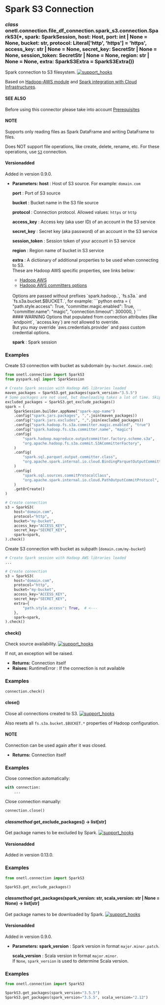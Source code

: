 <a id="spark-s3-connection"></a>

# Spark S3 Connection

### *class* onetl.connection.file_df_connection.spark_s3.connection.SparkS3(\*, spark: SparkSession, host: Host, port: int | None = None, bucket: str, protocol: Literal['http', 'https'] = 'https', access_key: str | None = None, secret_key: SecretStr | None = None, session_token: SecretStr | None = None, region: str | None = None, extra: SparkS3Extra = SparkS3Extra())

Spark connection to S3 filesystem. [![support_hooks](https://img.shields.io/badge/%20-support%20hooks-blue)](https://onetl.readthedocs.io/en/0.13.5/hooks/index.html)

Based on [Hadoop-AWS module](https://hadoop.apache.org/docs/current3/hadoop-aws/tools/hadoop-aws/index.html)
and [Spark integration with Cloud Infrastructures](https://spark.apache.org/docs/latest/cloud-integration.html).

#### SEE ALSO
Before using this connector please take into account [Prerequisites](prerequisites.md#spark-s3-prerequisites)

#### NOTE
Supports only reading files as Spark DataFrame and writing DataFrame to files.

Does NOT support file operations, like create, delete, rename, etc. For these operations,
use [`S3`](../../file_connection/s3.md#onetl.connection.file_connection.s3.S3) connection.

#### Versionadded
Added in version 0.9.0.

* **Parameters:**
  **host**
  : Host of S3 source. For example: `domain.com`

  **port**
  : Port of S3 source

  **bucket**
  : Bucket name in the S3 file source

  **protocol**
  : Connection protocol. Allowed values: `https` or `http`

  **access_key**
  : Access key (aka user ID) of an account in the S3 service

  **secret_key**
  : Secret key (aka password) of an account in the S3 service

  **session_token**
  : Session token of your account in S3 service

  **region**
  : Region name of bucket in S3 service

  **extra**
  : A dictionary of additional properties to be used when connecting to S3.
    <br/>
    These are Hadoop AWS specific properties, see links below:
    * [Hadoop AWS](https://hadoop.apache.org/docs/current/hadoop-aws/tools/hadoop-aws/index.html#General_S3A_Client_configuration)
    * [Hadoop AWS committers options](https://hadoop.apache.org/docs/current/hadoop-aws/tools/hadoop-aws/committers.html)
    <br/>
    Options are passed without prefixes `spark.hadoop.`, `fs.s3a.` and `fs.s3a.bucket.$BUCKET.`, for example:
    ```python
    extra = {
        "path.style.access": True,
        "committer.magic.enabled": True,
        "committer.name": "magic",
        "connection.timeout": 300000,
    }
    ```
    <br/>
    #### WARNING
    Options that populated from connection
    attributes (like `endpoint`, `access.key`) are not allowed to override.
    <br/>
    But you may override `aws.credentials.provider` and pass custom credential options.

  **spark**
  : Spark session

### Examples

Create S3 connection with bucket as subdomain (`my-bucket.domain.com`):

```py
from onetl.connection import SparkS3
from pyspark.sql import SparkSession

# Create Spark session with Hadoop AWS libraries loaded
maven_packages = SparkS3.get_packages(spark_version="3.5.5")
# Some packages are not used, but downloading takes a lot of time. Skipping them.
excluded_packages = SparkS3.get_exclude_packages()
spark = (
    SparkSession.builder.appName("spark-app-name")
    .config("spark.jars.packages", ",".join(maven_packages))
    .config("spark.jars.excludes", ",".join(excluded_packages))
    .config("spark.hadoop.fs.s3a.committer.magic.enabled", "true")
    .config("spark.hadoop.fs.s3a.committer.name", "magic")
    .config(
        "spark.hadoop.mapreduce.outputcommitter.factory.scheme.s3a",
        "org.apache.hadoop.fs.s3a.commit.S3ACommitterFactory",
    )
    .config(
        "spark.sql.parquet.output.committer.class",
        "org.apache.spark.internal.io.cloud.BindingParquetOutputCommitter",
    )
    .config(
        "spark.sql.sources.commitProtocolClass",
        "org.apache.spark.internal.io.cloud.PathOutputCommitProtocol",
    )
    .getOrCreate()
)

# Create connection
s3 = SparkS3(
    host="domain.com",
    protocol="http",
    bucket="my-bucket",
    access_key="ACCESS_KEY",
    secret_key="SECRET_KEY",
    spark=spark,
).check()
```

Create S3 connection with bucket as subpath (`domain.com/my-bucket`)

```py
# Create Spark session with Hadoop AWS libraries loaded
...

# Create connection
s3 = SparkS3(
    host="domain.com",
    protocol="http",
    bucket="my-bucket",
    access_key="ACCESS_KEY",
    secret_key="SECRET_KEY",
    extra={
        "path.style.access": True,  # <---
    },
    spark=spark,
).check()
```

<!-- !! processed by numpydoc !! -->

#### check()

Check source availability. [![support_hooks](https://img.shields.io/badge/%20-support%20hooks-blue)](https://onetl.readthedocs.io/en/0.13.5/hooks/index.html)

If not, an exception will be raised.

* **Returns:**
  Connection itself
* **Raises:**
  RuntimeError
  : If the connection is not available

### Examples

```python
connection.check()
```

<!-- !! processed by numpydoc !! -->

#### close()

Close all connections created to S3. [![support_hooks](https://img.shields.io/badge/%20-support%20hooks-blue)](https://onetl.readthedocs.io/en/0.13.5/hooks/index.html)

Also resets all `fs.s3a.bucket.$BUCKET.*` properties of Hadoop configuration.

#### NOTE
Connection can be used again after it was closed.

* **Returns:**
  Connection itself

### Examples

Close connection automatically:

```python
with connection:
    ...
```

Close connection manually:

```python
connection.close()
```

<!-- !! processed by numpydoc !! -->

#### *classmethod* get_exclude_packages() → list[str]

Get package names to be excluded by Spark. [![support_hooks](https://img.shields.io/badge/%20-support%20hooks-blue)](https://onetl.readthedocs.io/en/0.13.5/hooks/index.html)

#### Versionadded
Added in version 0.13.0.

### Examples

```python
from onetl.connection import SparkS3

SparkS3.get_exclude_packages()
```

<!-- !! processed by numpydoc !! -->

#### *classmethod* get_packages(spark_version: str, scala_version: str | None = None) → list[str]

Get package names to be downloaded by Spark. [![support_hooks](https://img.shields.io/badge/%20-support%20hooks-blue)](https://onetl.readthedocs.io/en/0.13.5/hooks/index.html)

#### Versionadded
Added in version 0.9.0.

* **Parameters:**
  **spark_version**
  : Spark version in format `major.minor.patch`.

  **scala_version**
  : Scala version in format `major.minor`.
    <br/>
    If `None`, `spark_version` is used to determine Scala version.

### Examples

```python
from onetl.connection import SparkS3

SparkS3.get_packages(spark_version="3.5.5")
SparkS3.get_packages(spark_version="3.5.5", scala_version="2.12")
```

<!-- !! processed by numpydoc !! -->
